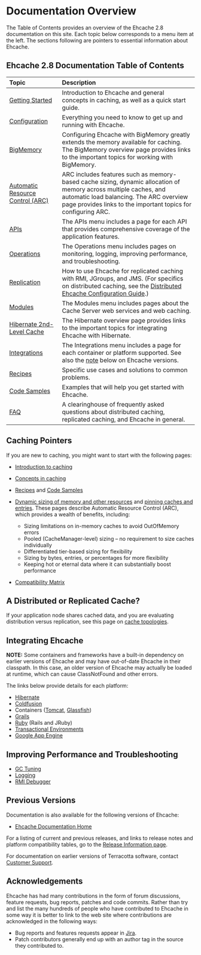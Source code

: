 ---
---

# Documentation Overview

The Table of Contents provides an overview of the Ehcache 2.8 documentation on this site. Each topic below corresponds to a menu item at the left. The sections following are pointers to essential information about Ehcache.

## Ehcache 2.8 Documentation Table of Contents

| Topic | Description |
|:-------|:------------|
|[Getting Started](/documentation/2.8/get-started/index.html)|Introduction to Ehcache and general concepts in caching, as well as a quick start guide.|
|[Configuration](/documentation/2.8/configuration/index.html)|Everything you need to know to get up and running with Ehcache.|
|[BigMemory](/documentation/2.8/bigmemory/index.html)|Configuring Ehcache with BigMemory greatly extends the memory available for caching. The BigMemory overview page provides links to the important topics for working with BigMemory.|
|[Automatic Resource Control (ARC)](/documentation/2.8/arc/index.html)|ARC includes features such as memory-based cache sizing, dynamic allocation of memory across multiple caches, and automatic load balancing. The ARC overview page provides links to the important topics for configuring ARC.|
|[APIs](/documentation/2.8/apis/index.html)|The APIs menu includes a page for each API that provides comprehensive coverage of the application features.|
|[Operations](/documentation/2.8/operations/index.html)|The Operations menu includes pages on monitoring, logging, improving performance, and troubleshooting.|
|[Replication](/documentation/2.8/replication/index.html)|How to use Ehcache for replicated caching with RMI, JGroups, and JMS. (For specifics on distributed caching, see the [Distributed Ehcache Configuration Guide](/documentation/2.8/configuration/distributed-cache-configuration).)|
|[Modules](/documentation/2.8/modules/index.html)|The Modules menu includes pages about the Cache Server web services and web caching.|
|[Hibernate 2nd-Level Cache](/documentation/2.8/hibernate/index.html)|The Hibernate overview page provides links to the important topics for integrating Ehcache with Hibernate.|
|[Integrations](/documentation/2.8/integrations/index.html)|The Integrations menu includes a page for each container or platform supported. See also the [note](#integrating-ehcache) below on Ehcache versions.|
|[Recipes](/documentation/2.8/recipes/index.html)|Specific use cases and solutions to common problems.|
|[Code Samples](/documentation/2.8/code-samples/index.html)|Examples that will help you get started with Ehcache.|
|[FAQ](/documentation/2.8/faq.html)|A clearinghouse of frequently asked questions about distributed caching, replicated caching, and Ehcache in general.|



## Caching Pointers
If you are new to caching, you might want to start with the following pages:

* [Introduction to caching](/documentation/2.8/get-started/introduction.html)
* [Concepts in caching](/documentation/2.8/get-started/getting-started.html)
* [Recipes](/documentation/2.8/recipes/index.html) and [Code Samples](/documentation/2.8/code-samples/index.html)
* [Dynamic sizing of memory and other resources](/documentation/2.8/configuration/cache-size.html) and [pinning caches and entries](/documentation/2.8/configuration/data-life.html). These pages describe Automatic Resource Control (ARC), which provides a wealth of benefits, including:

    * Sizing limitations on in-memory caches to avoid OutOfMemory errors
    * Pooled (CacheManager-level) sizing &ndash; no requirement to size caches individually
    * Differentiated tier-based sizing for flexibility
    * Sizing by bytes, entries, or percentages for more flexibility
    * Keeping hot or eternal data where it can substantially boost performance

* [Compatibility Matrix](http://www.terracotta.org/confluence/display/release/Library+to+Server+Compatibility+Matrix)

## A Distributed or Replicated Cache?
If your application node shares cached data, and you are evaluating distribution versus replication, see this page on [cache topologies](/documentation/2.8/get-started/cache-topologies.html).


## Integrating Ehcache

**NOTE:** Some containers and frameworks have a built-in dependency on earlier versions of Ehcache and may have out-of-date Ehcache in their classpath. In this case, an older version of Ehcache may actually be loaded at runtime, which can cause ClassNotFound and other errors.

The links below provide details for each platform:

* [Hibernate](/documentation/2.8/integrations/hibernate.html)
* [Coldfusion](/documentation/2.8/integrations/coldfusion.html)
* Containers ([Tomcat](/documentation/2.8/integrations/tomcat.html), [Glassfish](/documentation/2.8/integrations/glassfish.html))
* [Grails](/documentation/2.8/integrations/grails.html)
* [Ruby](/documentation/2.8/integrations/jruby.html) (Rails and JRuby)
* [Transactional Environments](/documentation/2.8/apis/transactions.html)
* [Google App Engine](/documentation/2.8/integrations/googleappengine.html)


## Improving Performance and Troubleshooting

* [GC Tuning](/documentation/2.8/operations/garbage-collection.html)
* [Logging](/documentation/2.8/operations/logging.html)
* [RMI Debugger](/documentation/2.8/operations/remotedebugger.html)

## Previous Versions

Documentation is also available for the following versions of Ehcache:

* [Ehcache Documentation Home](/documentation/)


For a listing of current and previous releases, and links to release notes and platform compatibility tables, go to the <a href="http://www.terracotta.org/confluence/display/release/Home"> Release Information page</a>.


For documentation on earlier versions of Terracotta software, contact <a href="&#109;&#097;&#105;&#108;&#116;&#111;&#58;customersupport&#064;terracottatech.com">Customer Support</a>.

## Acknowledgements

Ehcache has had many contributions in the form of forum discussions, feature requests, bug reports, patches and code commits.
Rather than try and list the many hundreds of people who have contributed to Ehcache in some way it is better to link
to the web site where contributions are acknowledged in the following ways:

* Bug reports and features requests appear in [Jira](http://jira.terracotta.org).
* Patch contributors generally end up with an author tag in the source they contributed to.
